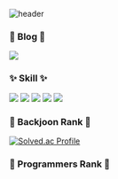 ![header](https://capsule-render.vercel.app/api?type=rect&color=gradient&text=Welcome!&fontAlign=30&fontSize=30&textBg=true&desc=To%20YoonJuHan%27s%20Profile!&descAlign=60&descAlignY=50)

### 📕 Blog 📕<br>
<a href="https://study-yoon.tistory.com/" target="_blank"><img src="https://img.shields.io/badge/TISTORY-000000?style=for-the-badge&logo=Tistory&logoColor=white"></a>

### ✨ Skill ✨<br>
<img src="https://img.shields.io/badge/python-3776AB?style=for-the-badge&logo=python&logoColor=white"> <img src="https://img.shields.io/badge/django-092E20?style=for-the-badge&logo=django&logoColor=white"> <img src="https://img.shields.io/badge/oracle-F80000?style=for-the-badge&logo=oracle&logoColor=white"> <img src="https://img.shields.io/badge/html5-E34F26?style=for-the-badge&logo=html5&logoColor=white"> <img src="https://img.shields.io/badge/css-1572B6?style=for-the-badge&logo=css3&logoColor=white">

### 🏅 Backjoon Rank 🏅<br>
[![Solved.ac Profile](http://mazassumnida.wtf/api/v2/generate_badge?boj=yoon29942000)](https://solved.ac/yoon29942000/)

### 🏅 Programmers Rank 🏅<br>
